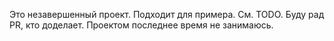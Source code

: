 Это незавершенный проект. Подходит для примера. См. TODO. Буду рад PR, кто доделает. Проектом последнее время не занимаюсь.
